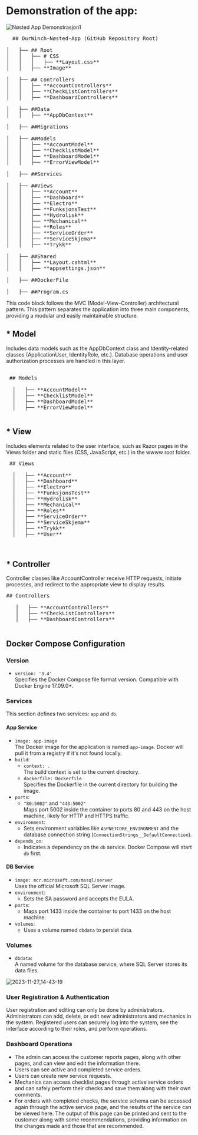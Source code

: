 
# Demonstration of the app:

   ![Nøsted App Demonstrasjon1](https://github.com/bxn0/ourWinch/assets/112567741/76883913-cd8c-4342-a82c-b3bf321fc848)



<pre>
  ## OurWinch-Nøsted-App (GitHub Repository Root) 

│   ├── ## Root         
│   │   ├── # CSS         
│   │   │   ├── **Layout.css** 
│   │   ├── **Image**         

│   ├── ## Controllers      
│   │   ├── **AccountControllers** 
│   │   ├── **CheckListControllers** 
│   │   ├── **DashboardControllers** 

│   ├── ##Data              
│   │   ├── **AppDbContext**   

│   ├── ##Migrations        

│   ├── ##Models        
│   │   ├── **AccountModel**  
│   │   ├── **ChecklistModel**
│   │   ├── **DashboardModel**
│   │   ├── **ErrorViewModel**

│   ├── ##Services         

│   ├── ##Views           
│   │   ├── **Account**       
│   │   ├── **Dashboard**     
│   │   ├── **Electro**       
│   │   ├── **FunksjonsTest** 
│   │   ├── **Hydrolisk**     
│   │   ├── **Mechanical**
│   │   ├── **Roles**         
│   │   ├── **ServiceOrder**  
│   │   ├── **ServiceSkjema** 
│   │   ├── **Trykk**         

│   ├── ##Shared         
│   │   ├── **Layout.cshtml** 
│   │   ├── **appsettings.json**

│   ├── ##DockerFile         

│   ├── ##Program.cs
</pre>


This code block follows the MVC (Model-View-Controller) architectural pattern. This pattern separates the application into three main components, providing a modular and easily maintainable structure.

## * Model

Includes data models such as the AppDbContext class and Identity-related classes (ApplicationUser, IdentityRole, etc.). Database operations and user authorization processes are handled in this layer.
 <pre> 
 ## Models 

  │   ├── **AccountModel**        
  │   ├── **ChecklistModel**      
  │   ├── **DashboardModel**      
  │   ├── **ErrorViewModel**      

</pre>

## * View

Includes elements related to the user interface, such as Razor pages in the Views folder and static files (CSS, JavaScript, etc.) in the wwww root folder.
 <pre>
 ## Views 

  │   ├── **Account**          
  │   ├── **Dashboard**        
  │   ├── **Electro**         
  │   ├── **FunksjonsTest**   
  │   ├── **Hydrolisk**       
  │   ├── **Mechanical**      
  │   ├── **Roles**           
  │   ├── **ServiceOrder**    
  │   ├── **ServiceSkjema**   
  │   ├── **Trykk**  
  │   ├── **User**          

      </pre>    


## * Controller

Controller classes like AccountController receive HTTP requests, initiate processes, and redirect to the appropriate view to display results.
 <pre>
## Controllers

   │   ├── **AccountControllers**    
   │   ├── **CheckListControllers** 
   │   ├── **DashboardControllers** 

</pre>


## Docker Compose Configuration

### Version
- `version: '3.4'`  
  Specifies the Docker Compose file format version. Compatible with Docker Engine 17.09.0+.

### Services
This section defines two services: `app` and `db`.

#### App Service
- `image: app-image`  
  The Docker image for the application is named `app-image`. Docker will pull it from a registry if it's not found locally.
- `build`:
  - `context: .`  
    The build context is set to the current directory.
  - `dockerfile: Dockerfile`  
    Specifies the Dockerfile in the current directory for building the image.
- `ports`:
  - `"80:5002"` and `"443:5002"`  
    Maps port 5002 inside the container to ports 80 and 443 on the host machine, likely for HTTP and HTTPS traffic.
- `environment`:
  - Sets environment variables like `ASPNETCORE_ENVIRONMENT` and the database connection string (`ConnectionStrings__DefaultConnection`).
- `depends_on`:
  - Indicates a dependency on the `db` service. Docker Compose will start `db` first.

#### DB Service
- `image: mcr.microsoft.com/mssql/server`  
  Uses the official Microsoft SQL Server image.
- `environment`:
  - Sets the SA password and accepts the EULA.
- `ports`:
  - Maps port 1433 inside the container to port 1433 on the host machine.
- `volumes`:
  - Uses a volume named `dbdata` to persist data.

### Volumes
- `dbdata`:  
  A named volume for the database service, where SQL Server stores its data files.




![2023-11-27_14-43-19](https://github.com/bxn0/ourWinch/assets/82652466/1b96c4d9-195e-4f80-97ec-cfd03d3e190b)


### User Registiration & Authentication
User registration and editing can only be done by administrators. Administrators can add, delete, or edit new administrators and mechanics in the system. Registered users can securely log into the system, see the interface according to their roles, and perform operations.

### Dashboard Operations
- The admin can access the customer reports pages, along with other pages, and can view and edit the information there.
- Users can see active and completed service orders.
- Users can create new service requests.
- Mechanics can access checklist pages through active service orders and can safely perform their checks and save them along with their own comments.
- For orders with completed checks, the service schema can be accessed again through the active service page, and the results of the service can be viewed here. The output of this page can be printed and sent to the customer along with some recommendations, providing information on the changes made and those that are recommended.



